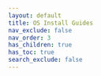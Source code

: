 ```yaml
---
layout: default
title: OS Install Guides
nav_exclude: false
nav_order: 3
has_children: true
has_toc: true
search_exclude: false
---
```

